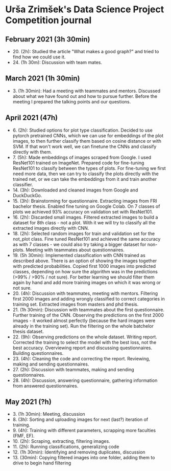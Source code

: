 # Urša Zrimšek's Data Science Project Competition journal

## February 2021 (3h 30min)

* 20\. (2h): Studied the article "What makes a good graph?" and tried to find how we could use it.
* 24\. (1h 30m): Discussion with team mates.

## March 2021 (1h 30min)

* 3\. (1h 30min): Had a meeting with teammates and mentors. Discussed about what we have found out and how to pursue 
further. Before the meeting I prepared the talking points and our questions.

## April 2021 (47h)

* 6\. (2h): Studied options for plot type classification. Decided to use pytorch pretrained CNNs, which we can use for 
embeddings of the plot images, to then further classify them based on cosine distance or with SVM. If that won't work well, 
we can finetune the CNNs and classify directly with them.
* 7\. (5h): Made embeddings of images scraped from Google. I used ResNet101 trained on ImageNet.
Prepared code for fine-tuning ResNet101 to classify between the types of plots. For fine-tuning we first need more data,
then we can try to classify the plots directly with the trained net, or we can take the embeddings from it and train 
another classifier.
* 14\. (3h): Downloaded and cleaned images from Google and DuckDuckGo.
* 15\. (3h): Brainstorming for questionnaire. Extracting images from FRI bachelor thesis. Enabled fine 
tuning on Google Colab. On 7 classes of plots we achieved 93% accuracy on validation set with ResNet101.
* 16\. (2h): Discarded small images. Filtered extracted images to build a dataset for 8th class - not a plot. With it we
will try to classify all the extracted images directly with CNN.
* 18\. (2h): Selected random images for train and validation set for the not_plot class. Fine tuned ResNet101 and 
achieved the same accuracy as with 7 classes - we could also try taking a bigger dataset for non-plots. Meeting with 
teammates about questionnaires.
* 19\. (5h 30min): Implemented classification with CNN trained as described above. There is an option of showing the 
images together with predicted probabilities. Copied first 1000 images into predicted classes, depending on how sure the
algorithm was in the predictions (>99% / >90% / not sure). For better learning we should filter them again by hand and 
add more training images on which it was wrong or not sure.
* 20\. (4h): Discussion with teammates, meeting with mentors. Filtering first 2000 images and adding wrongly classified
to correct categories in training set. Extracted images from masters and phd thesis.
* 21\. (1h 30min): Discussion with teammates about the first questionnaire. Further training of the CNN. Observing the
predictions on the first 2000 images - it worked almost perfectly (because the hard images were already in the training 
set). Run the filtering on the whole batchelor thesis dataset.
* 22\. (9h): Observing predictions on the whole dataset. Writing report. Corrected the training to select the model with
the best loss, not the best accuracy. Overviewing report and discussing questionnaires. Building questionnaires.
* 23\. (4h): Cleaning the code and correcting the report. Reviewing, making and sending questionnaires.
* 27\. (2h): Discussion with teammates, making and sending questionnaires.
* 28\. (4h): Discussion, answering questionnaire, gathering information from answered questionnaires.

## May 2021 (?h)

* 3\. (1h 30min): Meeting, discussion
* 8\. (3h): Sorting and uploading images for next (last?) iteration of training.
* 9\. (4h): Training with different parameters, scrapping more faculties (FMF, EF).
* 10\. (2h): Scraping, extracting, filtering images.
* 11\. (2h): Running classifications, generalizing code
* 12\. (1h 30min): Identifying and removing duplicates, discussion
* 13\. (30min): Copying filtered images into one folder, adding them to drive to begin hand filtering